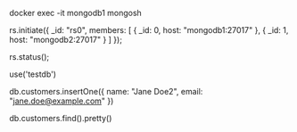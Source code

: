 docker exec -it mongodb1 mongosh

rs.initiate({
  _id: "rs0",
  members: [
    { _id: 0, host: "mongodb1:27017" },
    { _id: 1, host: "mongodb2:27017" }
  ]
});

rs.status();

use('testdb')

db.customers.insertOne({ name: "Jane Doe2", email: "jane.doe@example.com" })

db.customers.find().pretty()